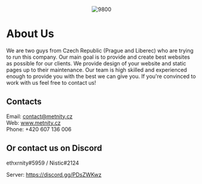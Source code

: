 <p align="center">
<img src="https://i.ibb.co/r0x23LN/9800.png" alt="9800" border="0">
<p>
  
# About Us
  
We are two guys from Czech Republic (Prague and Liberec) who are trying to run this company. Our main goal is to provide and create best websites as possible for our clients. We provide design of your website and static pages up to their maintenance. Our team is high skilled and experienced enough to provide you with the best we can give you. If you're convinced to work with us feel free to contact us!
  
## Contacts

Email: contact@metnity.cz <br>
Web: www.metnity.cz <br>
Phone: +420 607 136 006

## Or contact us on Discord

ethxrnity#5959 / Nistic#2124

Server: https://discord.gg/PDsZWKwz
  
